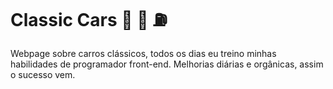 # Classic Cars  :car: :blue_car: :fuelpump:

Webpage sobre carros clássicos, todos os dias eu treino minhas habilidades de programador front-end. Melhorias diárias e orgânicas, assim o sucesso vem.
